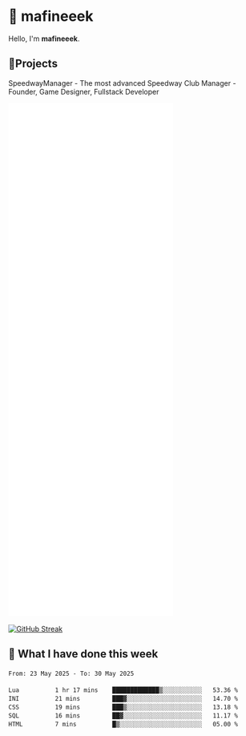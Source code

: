 # 👋 mafineeek
Hello, I'm **mafineeek**.

## 📝Projects

SpeedwayManager - The most advanced Speedway Club Manager - Founder, Game Designer, Fullstack Developer


![](./github-metrics.svg)

[![GitHub Streak](https://streak-stats.demolab.com/?user=mafineeek)](https://git.io/streak-stats)

## 📰 What I have done this week
<!--START_SECTION:waka-->

```txt
From: 23 May 2025 - To: 30 May 2025

Lua          1 hr 17 mins    █████████████▒░░░░░░░░░░░   53.36 %
INI          21 mins         ███▓░░░░░░░░░░░░░░░░░░░░░   14.70 %
CSS          19 mins         ███▒░░░░░░░░░░░░░░░░░░░░░   13.18 %
SQL          16 mins         ██▓░░░░░░░░░░░░░░░░░░░░░░   11.17 %
HTML         7 mins          █▒░░░░░░░░░░░░░░░░░░░░░░░   05.00 %
```

<!--END_SECTION:waka-->
